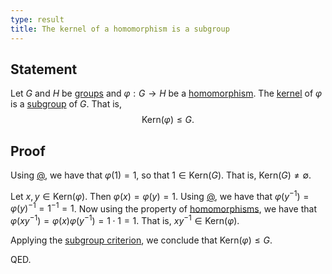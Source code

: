 ```yaml
---
type: result
title: The kernel of a homomorphism is a subgroup
---
```


## Statement

Let $G$ and $H$ be [groups](@group) and $\varphi: G \to H$ be a [homomorphism](@group-homomorphism). The [kernel](@kernel) of $\varphi$ is a [subgroup](@subgroup) of $G$. That is, $$ \text{Kern}(\varphi) \le G.$$

## Proof

Using [@](@homomorphisms-preserve-identity), we have that $\varphi(1) = 1$, so that $1 \in \text{Kern}(G)$. That is, $\text{Kern}(G) \neq \emptyset$.

Let $x,y \in \text{Kern}(\varphi)$. Then $\varphi(x) = \varphi(y) = 1$. Using [@](@homomorphisms-preserve-powers), we have that $\varphi(y^{-1}) = \varphi(y)^{-1} = 1^{-1} = 1$. Now using the property of [homomorphisms](@group-homomorphism), we have that $\varphi(xy^{-1}) = \varphi(x) \varphi(y^{-1}) = 1 \cdot 1 = 1$. That is, $xy^{-1} \in \text{Kern}(\varphi)$.

Applying the [subgroup criterion](@subgroup-criterion), we conclude that $\text{Kern}(\varphi) \le G$.

QED.
